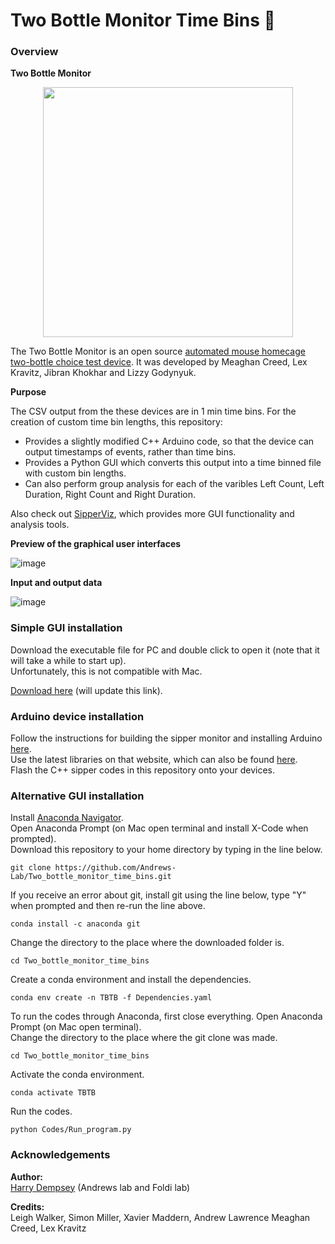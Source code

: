 # Two Bottle Monitor Time Bins 🐁

### Overview

__Two Bottle Monitor__

<p align="center">
<img src="https://github.com/H-Dempsey/Two_bottle_monitor_time_bins/assets/101311642/45877e65-1e08-4496-9733-2aff0cde704b" width="400">

The Two Bottle Monitor is an open source [automated mouse homecage two-bottle choice test device](https://hackaday.io/project/160388-automated-mouse-homecage-two-bottle-choice-test-v2).
It was developed by Meaghan Creed, Lex Kravitz, Jibran Khokhar and Lizzy Godynyuk.

__Purpose__

The CSV output from the these devices are in 1 min time bins. For the creation of custom time bin lengths, this repository:
* Provides a slightly modified C++ Arduino code, so that the device can output timestamps of events, rather than time bins.
* Provides a Python GUI which converts this output into a time binned file with custom bin lengths.
* Can also perform group analysis for each of the varibles Left Count, Left Duration, Right Count and Right Duration. <br>

Also check out [SipperViz](https://github.com/earnestt1234/SipperViz), which provides more GUI functionality and analysis tools.

__Preview of the graphical user interfaces__

![image](https://github.com/H-Dempsey/Two_bottle_monitor_time_bins/assets/101311642/176527ab-0f73-4fb9-b0ff-73142e51f726)

__Input and output data__

![image](https://github.com/H-Dempsey/Two_bottle_monitor_time_bins/assets/101311642/01e446b1-b4fa-42ba-94d0-f48c039bba02)
  
### Simple GUI installation

Download the executable file for PC and double click to open it (note that it will take a while to start up). <br>
Unfortunately, this is not compatible with Mac. <br>
  
[Download here](https://doi.org/10.6084/m9.figshare.23505447.v1) (will update this link).

### Arduino device installation
  
Follow the instructions for building the sipper monitor and installing Arduino [here](https://hackaday.io/project/160388-automated-mouse-homecage-two-bottle-choice-test-v2). <br>
Use the latest libraries on that website, which can also be found [here](https://cdn.hackaday.io/files/1603886862040192/SipperLibraries102420.zip). <br>
Flash the C++ sipper codes in this repository onto your devices.
  
### Alternative GUI installation

Install [Anaconda Navigator](https://www.anaconda.com/products/distribution). <br>
Open Anaconda Prompt (on Mac open terminal and install X-Code when prompted). <br>
Download this repository to your home directory by typing in the line below.
```
git clone https://github.com/Andrews-Lab/Two_bottle_monitor_time_bins.git
```
If you receive an error about git, install git using the line below, type "Y" when prompted and then re-run the line above.
```
conda install -c anaconda git
```
Change the directory to the place where the downloaded folder is. <br>
```
cd Two_bottle_monitor_time_bins
```

Create a conda environment and install the dependencies.
```
conda env create -n TBTB -f Dependencies.yaml
```

To run the codes through Anaconda, first close everything.
Open Anaconda Prompt (on Mac open terminal). <br>
Change the directory to the place where the git clone was made.
```
cd Two_bottle_monitor_time_bins
```

Activate the conda environment.
```
conda activate TBTB
```

Run the codes.
```
python Codes/Run_program.py
```

### Acknowledgements

__Author:__ <br>
[Harry Dempsey](https://github.com/H-Dempsey) (Andrews lab and Foldi lab) <br>

__Credits:__ <br>
Leigh Walker, Simon Miller, Xavier Maddern, Andrew Lawrence Meaghan Creed, Lex Kravitz <br>
